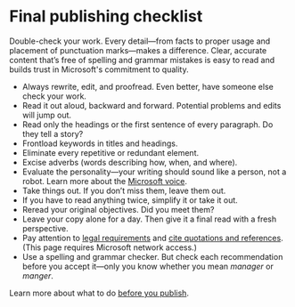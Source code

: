 ﻿# Final publishing checklist

Double-check your work. Every detail—from facts to proper
usage and placement of punctuation marks—makes a difference. Clear, accurate
content that’s free of spelling and grammar mistakes is easy to read and builds trust in Microsoft's commitment to quality.

  - Always rewrite, edit, and proofread. Even better, have someone else check your work. 
  - Read it out aloud, backward and forward. Potential problems and edits will jump out.
  - Read only the headings or the first sentence of every paragraph. Do they tell a story? 
  - Frontload keywords in titles and headings.
  - Eliminate every repetitive or redundant element.
  - Excise adverbs (words describing how, when, and where). 
  - Evaluate the personality—your writing should sound like a person, not a robot. Learn more about the [Microsoft voice](/style-guide/brand-voice-above-all-simple-human "Brand voice").
  - Take things out. If you don’t miss them, leave them out.
  - If you have to read anything twice, simplify it or take it out.
  - Reread your original objectives. Did you meet them?
  - Leave your copy alone for a day. Then give it a final read with a fresh perspective.
  - Pay attention to [legal requirements](/style-guide/legal-content/) and [c](https://microsoft.sharepoint.com/sites/lcaweb/Home/Marketing/Marketing-and-Advertising-Content/Quotes)[ite quotations and references](https://microsoft.sharepoint.com/sites/lcaweb/Home/Marketing/Marketing-and-Advertising-Content/Quotes). (This page requires Microsoft network access.)
  - Use a spelling and grammar checker. But check each recommendation before you accept it—only you know whether you mean *manager* or *manger*. 

Learn more about what to do [](https://worldready.cloudapp.net/Styleguide/Read?id=2700&topicid=25522)[](https://worldready.cloudapp.net/Styleguide/Read?id=2700&topicid=25522)[before you publish](https://worldready.cloudapp.net/Styleguide/Read?id=2700&topicid=25522). 
